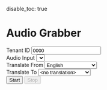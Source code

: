 disable_toc: true

<h1>Audio Grabber</h1>
<div class="form-group">
    <label for="tenant_id" class="control-label">Tenant ID</label>
    <input type="text" id="tenant_id" class="form-control" placeholder="Tenant ID" value="0000">
</div>

<div class="form-group">
    <label for="audioInputSelect" class="control-label">Audio Input</label>
    <select id="audioInputSelect" class="form-control"></select>
</div>

<div class="form-group">
    <label for="translate_from" class="control-label">Translate From</label>
    <select id="translate_from" class="form-control">
    <option value="af" >Afrikaans</option>
    <option value="sq" >Albanian</option>
    <option value="am" >Amharic</option>
    <option value="ar" >Arabic</option>
    <option value="hy" >Armenian</option>
    <option value="ast" >Asturian</option>
    <option value="az" >Azerbaijani</option>
    <option value="ba" >Bashkir</option>
    <option value="be" >Belarusian</option>
    <option value="bn" >Bengali</option>
    <option value="bs" >Bosnian</option>
    <option value="br" >Breton</option>
    <option value="bg" >Bulgarian</option>
    <option value="my" >Burmese</option>
    <option value="ca" >Catalan</option>
    <option value="ceb" >Cebuano</option>
    <option value="km" >Central Khmer</option>
    <option value="zh" >Chinese</option>
    <option value="hr" >Croatian</option>
    <option value="cs" >Czech</option>
    <option value="da" >Danish</option>
    <option value="nl" >Dutch</option>
    <option value="en" selected>English</option>
    <option value="et" >Estonian</option>
    <option value="fi" >Finnish</option>
    <option value="fr" >French</option>
    <option value="ff" >Fulah</option>
    <option value="gd" >Gaelic</option>
    <option value="gl" >Galician</option>
    <option value="lg" >Ganda</option>
    <option value="ka" >Georgian</option>
    <option value="de">German</option>
    <option value="el" >Greeek</option>
    <option value="gu" >Gujarati</option>
    <option value="ht" >Haitian</option>
    <option value="ha" >Hausa</option>
    <option value="he" >Hebrew</option>
    <option value="hi" >Hindi</option>
    <option value="hu" >Hungarian</option>
    <option value="is" >Icelandic</option>
    <option value="ig" >Igbo</option>
    <option value="ilo" >Iloko</option>
    <option value="id" >Indonesian</option>
    <option value="ga" >Irish</option>
    <option value="it" >Italian</option>
    <option value="ja" >Japanese</option>
    <option value="jv" >Javanese</option>
    <option value="kn" >Kannada</option>
    <option value="kk" >Kazakh</option>
    <option value="ko" >Korean</option>
    <option value="lo" >Lao</option>
    <option value="lv" >Latvian</option>
    <option value="ln" >Lingala</option>
    <option value="lt" >Lithuanian</option>
    <option value="lb" >Luxembourgish</option>
    <option value="mk" >Macedonian</option>
    <option value="mg" >Malagasy</option>
    <option value="ms" >Malay</option>
    <option value="ml" >Malayalam</option>
    <option value="mr" >Marathi</option>
    <option value="mn" >Mongolian</option>
    <option value="ne" >Nepali</option>
    <option value="ns" >Northern Sotho</option>
    <option value="no" >Norwegian</option>
    <option value="oc" >Occitan (post 1500)</option>
    <option value="or" >Oriya</option>
    <option value="pa" >Panjabi</option>
    <option value="fa" >Persian</option>
    <option value="pl" >Polish</option>
    <option value="pt" >Portuguese</option>
    <option value="ps" >Pushto</option>
    <option value="ro" >Romanian</option>
    <option value="ru" >Russian</option>
    <option value="sr" >Serbian</option>
    <option value="sd" >Sindhi</option>
    <option value="si" >Sinhala</option>
    <option value="sk" >Slovak</option>
    <option value="sl" >Slovenian</option>
    <option value="so" >Somali</option>
    <option value="es" >Spanish</option>
    <option value="su" >Sundanese</option>
    <option value="sw" >Swahili</option>
    <option value="ss" >Swati</option>
    <option value="sv" >Swedish</option>
    <option value="tl" >Tagalog</option>
    <option value="ta" >Tamil</option>
    <option value="th" >Thai</option>
    <option value="tn" >Tswana</option>
    <option value="tr" >Turkish</option>
    <option value="uk" >Ukrainian</option>
    <option value="ur" >Urdu</option>
    <option value="uz" >Uzbek</option>
    <option value="vi" >Vietnamese</option>
    <option value="cy" >Welsh</option>
    <option value="fy" >Western Frisian</option>
    <option value="wo" >Wolof</option>
    <option value="xh" >Xhosa</option>
    <option value="yi" >Yiddish</option>
    <option value="yo" >Yoruba</option>
    <option value="zu" >Zulu</option>
    </select>
</div>

<div class="form-group">
    <label for="translate_to" class="control-label">Translate To</label>
    <select id="translate_to" class="form-control">
    <option value="_" selected>&#60;no translation&#62;</option>
    <option value="af" >Afrikaans</option>
    <option value="sq" >Albanian</option>
    <option value="am" >Amharic</option>
    <option value="ar" >Arabic</option>
    <option value="hy" >Armenian</option>
    <option value="ast" >Asturian</option>
    <option value="az" >Azerbaijani</option>
    <option value="ba" >Bashkir</option>
    <option value="be" >Belarusian</option>
    <option value="bn" >Bengali</option>
    <option value="bs" >Bosnian</option>
    <option value="br" >Breton</option>
    <option value="bg" >Bulgarian</option>
    <option value="my" >Burmese</option>
    <option value="ca" >Catalan</option>
    <option value="ceb" >Cebuano</option>
    <option value="km" >Central Khmer</option>
    <option value="zh" >Chinese</option>
    <option value="hr" >Croatian</option>
    <option value="cs" >Czech</option>
    <option value="da" >Danish</option>
    <option value="nl" >Dutch</option>
    <option value="en" >English</option>
    <option value="et" >Estonian</option>
    <option value="fi" >Finnish</option>
    <option value="fr" >French</option>
    <option value="ff" >Fulah</option>
    <option value="gd" >Gaelic</option>
    <option value="gl" >Galician</option>
    <option value="lg" >Ganda</option>
    <option value="ka" >Georgian</option>
    <option value="de">German</option>
    <option value="el" >Greeek</option>
    <option value="gu" >Gujarati</option>
    <option value="ht" >Haitian</option>
    <option value="ha" >Hausa</option>
    <option value="he" >Hebrew</option>
    <option value="hi" >Hindi</option>
    <option value="hu" >Hungarian</option>
    <option value="is" >Icelandic</option>
    <option value="ig" >Igbo</option>
    <option value="ilo" >Iloko</option>
    <option value="id" >Indonesian</option>
    <option value="ga" >Irish</option>
    <option value="it" >Italian</option>
    <option value="ja" >Japanese</option>
    <option value="jv" >Javanese</option>
    <option value="kn" >Kannada</option>
    <option value="kk" >Kazakh</option>
    <option value="ko" >Korean</option>
    <option value="lo" >Lao</option>
    <option value="lv" >Latvian</option>
    <option value="ln" >Lingala</option>
    <option value="lt" >Lithuanian</option>
    <option value="lb" >Luxembourgish</option>
    <option value="mk" >Macedonian</option>
    <option value="mg" >Malagasy</option>
    <option value="ms" >Malay</option>
    <option value="ml" >Malayalam</option>
    <option value="mr" >Marathi</option>
    <option value="mn" >Mongolian</option>
    <option value="ne" >Nepali</option>
    <option value="ns" >Northern Sotho</option>
    <option value="no" >Norwegian</option>
    <option value="oc" >Occitan (post 1500)</option>
    <option value="or" >Oriya</option>
    <option value="pa" >Panjabi</option>
    <option value="fa" >Persian</option>
    <option value="pl" >Polish</option>
    <option value="pt" >Portuguese</option>
    <option value="ps" >Pushto</option>
    <option value="ro" >Romanian</option>
    <option value="ru" >Russian</option>
    <option value="sr" >Serbian</option>
    <option value="sd" >Sindhi</option>
    <option value="si" >Sinhala</option>
    <option value="sk" >Slovak</option>
    <option value="sl" >Slovenian</option>
    <option value="so" >Somali</option>
    <option value="es" >Spanish</option>
    <option value="su" >Sundanese</option>
    <option value="sw" >Swahili</option>
    <option value="ss" >Swati</option>
    <option value="sv" >Swedish</option>
    <option value="tl" >Tagalog</option>
    <option value="ta" >Tamil</option>
    <option value="th" >Thai</option>
    <option value="tn" >Tswana</option>
    <option value="tr" >Turkish</option>
    <option value="uk" >Ukrainian</option>
    <option value="ur" >Urdu</option>
    <option value="uz" >Uzbek</option>
    <option value="vi" >Vietnamese</option>
    <option value="cy" >Welsh</option>
    <option value="fy" >Western Frisian</option>
    <option value="wo" >Wolof</option>
    <option value="xh" >Xhosa</option>
    <option value="yi" >Yiddish</option>
    <option value="yo" >Yoruba</option>
    <option value="zu" >Zulu</option>
    </select>
</div>

<div class="form-group">
    <button id="startBtn" class="btn btn-success">Start</button>
    <button id="stopBtn" class="btn btn-danger" disabled>Stop</button>
</div>

<div class="form-group">
    <canvas id="spectrogram" class="form-control" style="width: 100%; height: 50px;"></canvas>
</div>
<div class="form-group">
    <canvas id="volumeMeter" class="form-control" style="width: 100%; height: 50px;"></canvas>
</div>

<div id="recording-message" class="alert alert-info" style="display: none;">
    Leave this window open to continue the recording.
</div>

<div id="popup-message" class="alert alert-warning" style="display: none;">
    Click <button id="popup-link" class="btn btn-primary">this link</button> to open a window that contains the transcript/translation.<br>
    You can use that window as iframe content to present the transcript in your presentation framework.<br>
    Alternatively copy this link as your iframe URL: <a id="iframe-url" target="_blank"></a>
</div>


<script>
    let audioContext;
    let mediaStream;
    let scriptProcessor;
    let buffer = [];
    let chunkId = Date.now().toString();
    let recording = false;
    let analyser;

    const RATE = 16000;
    const BUFFER_SIZE = 2 * 10 * RATE; // 10 seconds of audio
    const SILENCE_THRESHOLD = 300;

    const spectrogramCanvas = document.getElementById('spectrogram');
    const volumeMeterCanvas = document.getElementById('volumeMeter');
    const spectrogramCtx = spectrogramCanvas.getContext('2d');
    const volumeMeterCtx = volumeMeterCanvas.getContext('2d');

    document.getElementById('startBtn').addEventListener('click', startRecording);
    document.getElementById('stopBtn').addEventListener('click', stopRecording);

    // Get the list of audio input devices and populate the select element
    navigator.mediaDevices.enumerateDevices().then(devices => {
        const audioInputSelect = document.getElementById('audioInputSelect');
        const desktopOption = document.createElement('option');
        desktopOption.value = 'desktop';
        desktopOption.text = 'Desktop Audio';
        audioInputSelect.appendChild(desktopOption);

        devices.forEach(device => {
            if (device.kind === 'audioinput') {
                const option = document.createElement('option');
                option.value = device.deviceId;
                option.text = device.label || `Microphone ${audioInputSelect.length + 1}`;
                audioInputSelect.appendChild(option);
            }
        });
    });

    async function startRecording() {
        const selectedDeviceId = document.getElementById('audioInputSelect').value;
        const tenantId = document.getElementById('tenant_id').value;

        // Show the messages when recording starts
        document.getElementById('recording-message').style.display = 'block';
        document.getElementById('popup-message').style.display = 'block';

        // Add iframe URL and event listener to open the pop-up window
        const popupUrl = `/translator_susi_ai_iframe.html?tenant_id=${tenantId}`;
        document.getElementById('iframe-url').href=popupUrl
        document.getElementById('iframe-url').innerText=popupUrl
        document.getElementById('popup-link').addEventListener('click', function(event) {
            event.preventDefault();
            window.open(popupUrl, 'TranscriptWindow', 'width=600,height=400');
        });

        if (selectedDeviceId === 'desktop') {
            try {
                const stream = await navigator.mediaDevices.getDisplayMedia({ video: true, audio: true });
                const audioTrack = stream.getAudioTracks()[0];
                const audioOnlyStream = new MediaStream([audioTrack]);
                startStream(audioOnlyStream);
            } catch (error) {
                console.error('Error accessing desktop audio', error);
            }
        } else {
            const constraints = {
                audio: {
                    deviceId: selectedDeviceId ? { exact: selectedDeviceId } : undefined,
                    sampleRate: RATE,
                },
            };

            navigator.mediaDevices.getUserMedia(constraints)
                .then(stream => {
                    startStream(stream);
                })
                .catch(error => console.error('Error accessing audio device', error));
        }
    }

    function startStream(stream) {
        audioContext = new (window.AudioContext || window.webkitAudioContext)({ sampleRate: RATE });
        mediaStream = stream;
        const mediaStreamSource = audioContext.createMediaStreamSource(stream);
        analyser = audioContext.createAnalyser();
        analyser.fftSize = 2048;
        //scriptProcessor = audioContext.createScriptProcessor(4096, 1, 1);
        scriptProcessor = audioContext.createScriptProcessor(8192, 1, 1);

        mediaStreamSource.connect(analyser);
        mediaStreamSource.connect(scriptProcessor);
        scriptProcessor.connect(audioContext.destination);
        scriptProcessor.onaudioprocess = processAudio;

        recording = true;
        document.getElementById('startBtn').disabled = true;
        document.getElementById('stopBtn').disabled = false;

        drawSpectrogram();
        drawVolumeMeter();
    }

    function stopRecording() {
        recording = false;
        mediaStream.getTracks().forEach(track => track.stop());
        scriptProcessor.disconnect();
        document.getElementById('startBtn').disabled = false;
        document.getElementById('stopBtn').disabled = true;
    }

    function processAudio(event) {
        const audioData = event.inputBuffer.getChannelData(0);
        if (isSilent(audioData)) {
            buffer = []; // Reset buffer
            chunkId = Date.now().toString(); // Get new chunk ID
        } else {
            buffer.push(...audioData);
        }

        if (buffer.length > 0) {
            sendChunk();
        }

        if (buffer.length >= BUFFER_SIZE) {
            buffer = []; // Reset buffer
            chunkId = Date.now().toString(); // Get new chunk ID
        }
    }

    function isSilent(data) {
        const maxVal = Math.max(...data);
        return maxVal < SILENCE_THRESHOLD / 32767; // Convert to 16-bit equivalent threshold
    }

    function getCookie(name) {
        let cookieValue = null;
        if (document.cookie && document.cookie !== '') {
            const cookies = document.cookie.split(';');
            for (let i = 0; i < cookies.length; i++) {
                const cookie = cookies[i].trim();
                if (cookie.substring(0, name.length + 1) === (name + '=')) {
                    cookieValue = decodeURIComponent(cookie.substring(name.length + 1));
                    break;
                }
            }
        }
        return cookieValue;
    }

    function sendChunk() {
        const int16Array = new Int16Array(buffer.map(n => n * 32767));
        const audioBuffer = new Blob([int16Array.buffer], { type: 'audio/wav' });
        const reader = new FileReader();
        reader.readAsDataURL(audioBuffer);
        reader.onloadend = () => {
            const base64data = reader.result.split(',')[1];
            const data = {
                tenant_id: document.getElementById('tenant_id').value,
                translate_from: document.getElementById('translate_from').value,
                translate_to: document.getElementById('translate_to').value,
                chunk_id: chunkId,
                audio_b64: base64data
            };

            // construct the URL from the host and port
            const transcribeurl = `/api/transcribe`;
            const csrftoken = getCookie('csrftoken');
            fetch(transcribeurl, {
                method: 'POST',
                headers: { 'X-CSRFToken': csrftoken, 'Content-Type': 'application/json' },
                body: JSON.stringify(data)
            })
                .then(response => {
                    if (response.ok) {
                        console.log(`Sent chunk ${chunkId} with ${buffer.length} samples`);
                    } else {
                        console.error(`Error sending chunk: ${response.status}:${response.statusText}`);
                    }
                })
                .catch(error => console.error('Error sending chunk:', error));
        };
    }

    function getColor(value) {
        const percent = value / 255;
        const red = Math.floor(Math.max(0, 255 * (percent - 0.5) * 2));
        const green = Math.floor(Math.max(0, 255 * (0.5 - Math.abs(percent - 0.5)) * 2));
        const blue = Math.floor(Math.max(0, 255 * (0.5 - percent) * 2));
        return `rgb(${red}, ${green}, ${blue})`;
    }

    function drawSpectrogram() {
        if (!recording) return;

        const freqData = new Uint8Array(analyser.frequencyBinCount);
        analyser.getByteFrequencyData(freqData);

        const width = spectrogramCanvas.width;
        const height = spectrogramCanvas.height;

        // Shift existing image to the left
        const imageData = spectrogramCtx.getImageData(1, 0, width - 1, height);
        spectrogramCtx.putImageData(imageData, 0, 0);

        // Draw new frequency data on the right
        for (let i = 0; i < height; i++) {
            const value = freqData[i];
            spectrogramCtx.fillStyle = getColor(value);
            spectrogramCtx.fillRect(width - 1, height - i, 1, 1);
        }

        requestAnimationFrame(drawSpectrogram);
    }

    function drawVolumeMeter() {
        if (!recording) return;

        const timeData = new Uint8Array(analyser.fftSize);
        analyser.getByteTimeDomainData(timeData);

        const width = volumeMeterCanvas.width;
        const height = volumeMeterCanvas.height;

        // Shift existing image to the left
        const imageData = volumeMeterCtx.getImageData(1, 0, width - 1, height);
        volumeMeterCtx.putImageData(imageData, 0, 0);

        // Calculate volume
        const volume = Math.sqrt(timeData.reduce((sum, value) => sum + Math.pow(value - 128, 2), 0) / timeData.length);
        const volumeHeight = (volume / 32) * height;

        // Clear the volume on the right with blue color
        volumeMeterCtx.fillStyle = 'grey';
        volumeMeterCtx.fillRect(width - 1, 0, 1, height);

        // Draw new volume level on the right
        volumeMeterCtx.fillStyle = 'black';
        volumeMeterCtx.fillRect(width - 1, height - volumeHeight, 1, volumeHeight);

        requestAnimationFrame(drawVolumeMeter);
    }

    function adjustCanvasSize() {
        const spectrogramCanvas = document.getElementById('spectrogram');
        const volumeMeterCanvas = document.getElementById('volumeMeter');
    
        const containerWidth = document.querySelector('.form-group').offsetWidth;
    
        spectrogramCanvas.width = containerWidth;
        volumeMeterCanvas.width = containerWidth;
    }

    window.addEventListener('resize', adjustCanvasSize);
    window.addEventListener('load', adjustCanvasSize);

</script>
